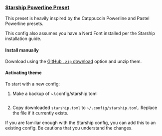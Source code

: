 ### [Starship Powerline Preset](https://starship.rs/presets/)

This preset is heavily inspired by the Catppuccin Powerline and Pastel Powerline presets.

This config also assumes you have a Nerd Font installed per the Starship installation guide.

#### Install manually

Download using the [GitHub `.zip` download](https://github.com/dracula/foobar/archive/main.zip) option and unzip them.

#### Activating theme

To start with a new config:

1. Make a backup of ~/.config/starship.toml

```cp ~/.config/starship.toml ~/.config/starship.toml.bak2
```

2. Copy downloaded `starship.toml` to `~/.config/starship.toml`. Replace the file if it currently exists.

If you are familiar enough with the Starship config, you can add this to an existing config. Be cautions that you understand the changes.
